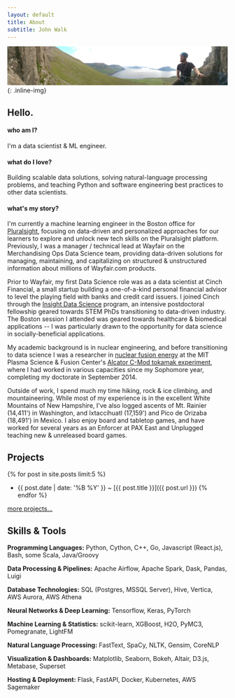 ```yaml
---
layout: default
title: About
subtitle: John Walk
---
```


![ProfilePhoto](/images/headers/faroes.jpg){: .inline-img}

## Hello.

#### who am I?

I'm a data scientist & ML engineer.

#### what do I love?

Building scalable data solutions, solving natural-language processing problems, and teaching Python and software engineering best practices to other data scientists.

#### what's my story?

I'm currently a machine learning engineer in the Boston office for [Pluralsight](https://www.pluralsight.com/), focusing on data-driven and personalized approaches for our learners to explore and unlock new tech skills on the Pluralsight platform.
Previously, I was a manager / technical lead at Wayfair on the Merchandising Ops Data Science team, providing data-driven solutions for managing, maintaining, and capitalizing on structured & unstructured information about millions of Wayfair.com products.

Prior to Wayfair, my first Data Science role was as a data scientist at Cinch Financial, a small startup building a one-of-a-kind personal financial advisor to level the playing field with banks and credit card issuers.
I joined Cinch through the [Insight Data Science](http://insightdatascience.com/) program, an intensive postdoctoral fellowship geared towards STEM PhDs transitioning to data-driven industry.
The Boston session I attended was geared towards healthcare & biomedical applications -- I was particularly drawn to the opportunity for data science in socially-beneficial applications.

My academic background is in nuclear engineering, and before transitioning to data science I was a researcher in [nuclear fusion energy](/pages/fusionprimer) at the MIT Plasma Science & Fusion Center's [Alcator C-Mod tokamak experiment](http://www.psfc.mit.edu/research/magnetic-fusion-energy), where I had worked in various capacities since my Sophomore year, completing my doctorate in September 2014.

Outside of work, I spend much my time hiking, rock & ice climbing, and mountaineering.
While most of my experience is in the excellent White Mountains of New Hampshire, I've also logged ascents of Mt. Rainier (14,411') in Washington, and Ixtaccíhuatl (17,159') and Pico de Orizaba (18,491') in Mexico.
I also enjoy board and tabletop games, and have worked for several years as an Enforcer at PAX East and Unplugged teaching new & unreleased board games.

## Projects

{% for post in site.posts limit:5 %}
  - {{ post.date | date: '%B %Y' }} <span class="separator">~</span> [{{ post.title }}]({{ post.url }})
{% endfor %}

[more projects...](/pages/projects)

## Skills & Tools

**Programming Languages:**
Python, Cython, C++, Go, Javascript (React.js), Bash, some Scala, Java/Groovy

**Data Processing & Pipelines:**
Apache Airflow, Apache Spark, Dask, Pandas, Luigi

**Database Technologies:**
SQL (Postgres, MSSQL Server), Hive, Vertica, AWS Aurora, AWS Athena

**Neural Networks & Deep Learning:**
Tensorflow, Keras, PyTorch

**Machine Learning & Statistics:**
scikit-learn, XGBoost, H2O, PyMC3, Pomegranate, LightFM

**Natural Language Processing:**
FastText, SpaCy, NLTK, Gensim, CoreNLP

**Visualization & Dashboards:**
Matplotlib, Seaborn, Bokeh, Altair, D3.js, Metabase, Superset

**Hosting & Deployment:**
Flask, FastAPI, Docker, Kubernetes, AWS Sagemaker
